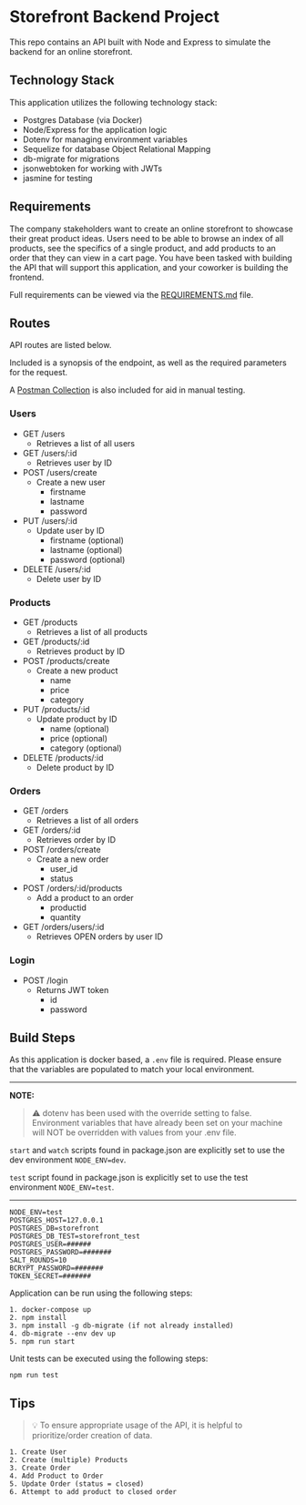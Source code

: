 # Storefront Backend Project

This repo contains an API built with Node and Express to simulate the backend for an online storefront.  

## Technology Stack
This application utilizes the following technology stack:
- Postgres Database (via Docker)
- Node/Express for the application logic
- Dotenv for managing environment variables
- Sequelize for database Object Relational Mapping
- db-migrate for migrations
- jsonwebtoken for working with JWTs
- jasmine for testing

## Requirements
The company stakeholders want to create an online storefront to showcase their great product ideas. Users need to be able to browse an index of all products, see the specifics of a single product, and add products to an order that they can view in a cart page. You have been tasked with building the API that will support this application, and your coworker is building the frontend.

Full requirements can be viewed via the [REQUIREMENTS.md](REQUIREMENTS.md) file.  

## Routes
API routes are listed below.

Included is a synopsis of the endpoint, as well as the required parameters for the request.  

A [Postman Collection](udacity-storefront-backend.postman_collection.json) is also included for aid in manual testing.

### Users
- GET /users
  - Retrieves a list of all users
- GET /users/:id
  - Retrieves user by ID
- POST /users/create
  - Create a new user
    - firstname
    - lastname
    - password
- PUT /users/:id
  - Update user by ID
    - firstname (optional)
    - lastname (optional)
    - password (optional)
- DELETE /users/:id
  - Delete user by ID

### Products
- GET /products
  - Retrieves a list of all products
- GET /products/:id
  - Retrieves product by ID
- POST /products/create
  - Create a new product
    - name
    - price
    - category
- PUT /products/:id
  - Update product by ID
    - name (optional)
    - price (optional)
    - category (optional)
- DELETE /products/:id
  - Delete product by ID

### Orders
- GET /orders
  - Retrieves a list of all orders
- GET /orders/:id
  - Retrieves order by ID
- POST /orders/create
  - Create a new order
    - user_id
    - status
- POST /orders/:id/products
  - Add a product to an order
    - productid
    - quantity
- GET /orders/users/:id
  - Retrieves OPEN orders by user ID

### Login
- POST /login
  - Returns JWT token
    - id
    - password

## Build Steps
As this application is docker based, a `.env` file is required.  Please ensure that the variables are populated to match your local environment.

---

**NOTE:**

> ⚠️
dotenv has been used with the override setting to false.  Environment variables that have already been set on your machine will NOT be overridden with values from your .env file. 

`start` and `watch` scripts found in package.json are explicitly set to use the dev environment `NODE_ENV=dev`.

`test` script found in package.json is explicitly set to use the test environment `NODE_ENV=test`.

---

```
NODE_ENV=test
POSTGRES_HOST=127.0.0.1
POSTGRES_DB=storefront
POSTGRES_DB_TEST=storefront_test
POSTGRES_USER=######
POSTGRES_PASSWORD=#######
SALT_ROUNDS=10
BCRYPT_PASSWORD=#######
TOKEN_SECRET=#######
```

Application can be run using the following steps:
```
1. docker-compose up
2. npm install
3. npm install -g db-migrate (if not already installed)
4. db-migrate --env dev up
5. npm run start
```

Unit tests can be executed using the following steps:
```
npm run test
```

## Tips
> 💡 To ensure appropriate usage of the API, it is helpful to prioritize/order creation of data.
```
1. Create User
2. Create (multiple) Products
3. Create Order
4. Add Product to Order
5. Update Order (status = closed)
6. Attempt to add product to closed order
```

